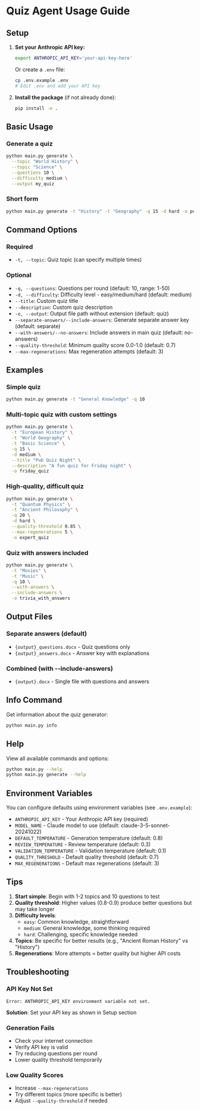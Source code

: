# Quiz Agent Usage Guide

## Setup

1. **Set your Anthropic API key:**
   ```bash
   export ANTHROPIC_API_KEY='your-api-key-here'
   ```

   Or create a `.env` file:
   ```bash
   cp .env.example .env
   # Edit .env and add your API key
   ```

2. **Install the package** (if not already done):
   ```bash
   pip install -e .
   ```

## Basic Usage

### Generate a quiz

```bash
python main.py generate \
  --topic "World History" \
  --topic "Science" \
  --questions 10 \
  --difficulty medium \
  --output my_quiz
```

### Short form

```bash
python main.py generate -t "History" -t "Geography" -q 15 -d hard -o pub_quiz
```

## Command Options

### Required
- `-t, --topic`: Quiz topic (can specify multiple times)

### Optional
- `-q, --questions`: Questions per round (default: 10, range: 1-50)
- `-d, --difficulty`: Difficulty level - easy/medium/hard (default: medium)
- `--title`: Custom quiz title
- `--description`: Custom quiz description
- `-o, --output`: Output file path without extension (default: quiz)
- `--separate-answers/--include-answers`: Generate separate answer key (default: separate)
- `--with-answers/--no-answers`: Include answers in main quiz (default: no-answers)
- `--quality-threshold`: Minimum quality score 0.0-1.0 (default: 0.7)
- `--max-regenerations`: Max regeneration attempts (default: 3)

## Examples

### Simple quiz
```bash
python main.py generate -t "General Knowledge" -q 10
```

### Multi-topic quiz with custom settings
```bash
python main.py generate \
  -t "European History" \
  -t "World Geography" \
  -t "Basic Science" \
  -q 15 \
  -d medium \
  --title "Pub Quiz Night" \
  --description "A fun quiz for Friday night" \
  -o friday_quiz
```

### High-quality, difficult quiz
```bash
python main.py generate \
  -t "Quantum Physics" \
  -t "Ancient Philosophy" \
  -q 20 \
  -d hard \
  --quality-threshold 0.85 \
  --max-regenerations 5 \
  -o expert_quiz
```

### Quiz with answers included
```bash
python main.py generate \
  -t "Movies" \
  -t "Music" \
  -q 10 \
  --with-answers \
  --include-answers \
  -o trivia_with_answers
```

## Output Files

### Separate answers (default)
- `{output}_questions.docx` - Quiz questions only
- `{output}_answers.docx` - Answer key with explanations

### Combined (with --include-answers)
- `{output}.docx` - Single file with questions and answers

## Info Command

Get information about the quiz generator:
```bash
python main.py info
```

## Help

View all available commands and options:
```bash
python main.py --help
python main.py generate --help
```

## Environment Variables

You can configure defaults using environment variables (see `.env.example`):

- `ANTHROPIC_API_KEY` - Your Anthropic API key (required)
- `MODEL_NAME` - Claude model to use (default: claude-3-5-sonnet-20241022)
- `DEFAULT_TEMPERATURE` - Generation temperature (default: 0.8)
- `REVIEW_TEMPERATURE` - Review temperature (default: 0.3)
- `VALIDATION_TEMPERATURE` - Validation temperature (default: 0.1)
- `QUALITY_THRESHOLD` - Default quality threshold (default: 0.7)
- `MAX_REGENERATIONS` - Default max regenerations (default: 3)

## Tips

1. **Start simple**: Begin with 1-2 topics and 10 questions to test
2. **Quality threshold**: Higher values (0.8-0.9) produce better questions but may take longer
3. **Difficulty levels**:
   - `easy`: Common knowledge, straightforward
   - `medium`: General knowledge, some thinking required
   - `hard`: Challenging, specific knowledge needed
4. **Topics**: Be specific for better results (e.g., "Ancient Roman History" vs "History")
5. **Regenerations**: More attempts = better quality but higher API costs

## Troubleshooting

### API Key Not Set
```
Error: ANTHROPIC_API_KEY environment variable not set.
```
**Solution**: Set your API key as shown in Setup section

### Generation Fails
- Check your internet connection
- Verify API key is valid
- Try reducing questions per round
- Lower quality threshold temporarily

### Low Quality Scores
- Increase `--max-regenerations`
- Try different topics (more specific is better)
- Adjust `--quality-threshold` if needed